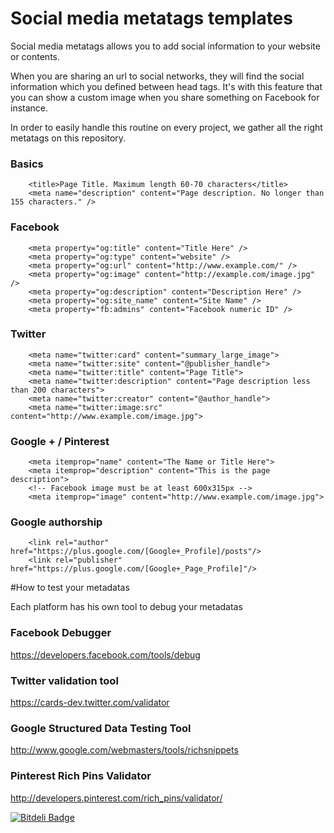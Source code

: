 # Social media metatags templates

Social media metatags allows you to add social information to your website or contents.

When you are sharing an url to social networks, they will find the social information which you defined between head tags. It's with this feature that you can show a custom image when you share something on Facebook for instance.

In order to easily handle this routine on every project, we gather all the right metatags on this repository.

### Basics
```
	<title>Page Title. Maximum length 60-70 characters</title>
	<meta name="description" content="Page description. No longer than 155 characters." />
```

### Facebook
```
	<meta property="og:title" content="Title Here" />
	<meta property="og:type" content="website" />
	<meta property="og:url" content="http://www.example.com/" />
	<meta property="og:image" content="http://example.com/image.jpg" />
	<meta property="og:description" content="Description Here" />
	<meta property="og:site_name" content="Site Name" />
	<meta property="fb:admins" content="Facebook numeric ID" />
```

### Twitter
```
	<meta name="twitter:card" content="summary_large_image">
	<meta name="twitter:site" content="@publisher_handle">
	<meta name="twitter:title" content="Page Title">
	<meta name="twitter:description" content="Page description less than 200 characters">
	<meta name="twitter:creator" content="@author_handle">
	<meta name="twitter:image:src" content="http://www.example.com/image.jpg">
```

### Google + / Pinterest
```
	<meta itemprop="name" content="The Name or Title Here">
	<meta itemprop="description" content="This is the page description">
	<!-- Facebook image must be at least 600x315px -->
	<meta itemprop="image" content="http://www.example.com/image.jpg">
```    

### Google authorship
```
	<link rel="author" href="https://plus.google.com/[Google+_Profile]/posts"/>
	<link rel="publisher" href="https://plus.google.com/[Google+_Page_Profile]"/>
```

#How to test your metadatas

Each platform has his own tool to debug your metadatas

### Facebook Debugger

https://developers.facebook.com/tools/debug

### Twitter validation tool

https://cards-dev.twitter.com/validator

### Google Structured Data Testing Tool

http://www.google.com/webmasters/tools/richsnippets

### Pinterest Rich Pins Validator

http://developers.pinterest.com/rich_pins/validator/


[![Bitdeli Badge](https://d2weczhvl823v0.cloudfront.net/HackerLoop/metatags-101/trend.png)](https://bitdeli.com/free "Bitdeli Badge")
